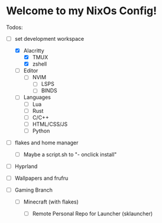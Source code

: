 # Welcome to my NixOs Config!

Todos: 
  - [ ] set development workspace
    
    - [X] Alacritty
      - [X] TMUX 
      - [X] zshell 
    - [ ] Editor
      - [ ] NVIM
        - [ ] LSPS
        - [ ] BINDS  
    - [ ] Languages
      - [ ] Lua
      - [ ] Rust
      - [ ] C/C++
      - [ ] HTML/CSS/JS
      - [ ] Python
  - [ ] flakes and home manager
    - [ ] Maybe a script.sh to "- onclick install"
  - [ ] Hyprland
  - [ ] Wallpapers and frufru
  
  - [ ] Gaming Branch
    
    - [ ] Minecraft (with flakes)
      - [ ] Remote Personal Repo for Launcher (sklauncher)
      
